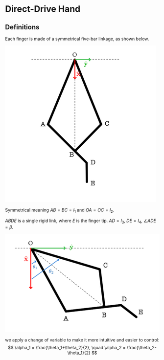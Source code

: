 # Direct-Drive Hand





## Definitions

Each finger is made of a symmetrical five-bar linkage, as shown below.

<img src="images/linkage_geometry.png" alt="linkage figure" style="zoom:50%;" />

Symmetrical meaning $AB=BC=l_1$ and $OA=OC=l_2$.

$ABDE$ is a single rigid link, where $E$ is the finger tip. $AD=l_3$, $DE=l_4$, $\angle ADE=\beta$.

<img src="images/theta1_theta2.png" style="zoom:50%;" />

we apply a change of variable to make it more intuitive and easier to control:
$$
\alpha_1 = \frac{\theta_1+\theta_2}{2}, \quad \alpha_2 = \frac{\theta_2-\theta_1}{2}
$$
